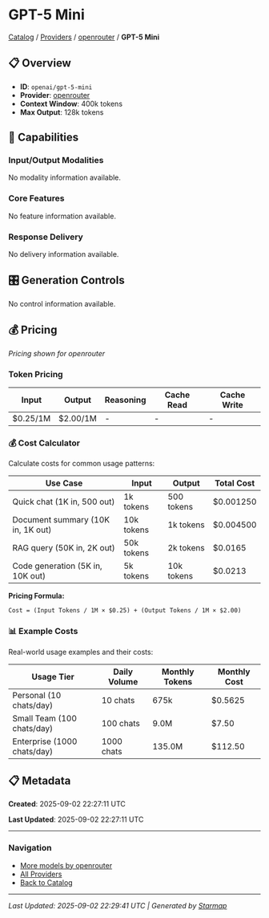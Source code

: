 # GPT-5 Mini
  
[Catalog](../../../../..) / [Providers](../../../..) / [openrouter](../../..) / **GPT-5 Mini**


## 📋 Overview
  
- **ID**: `openai/gpt-5-mini`
- **Provider**: [openrouter](../)
- **Context Window**: 400k tokens
- **Max Output**: 128k tokens
  
## 🎯 Capabilities
  
### Input/Output Modalities
  
No modality information available.
  
### Core Features
  
No feature information available.
  
### Response Delivery
  
No delivery information available.
  
## 🎛️ Generation Controls
  
No control information available.
  
## 💰 Pricing
  
*Pricing shown for openrouter*
  
  
### Token Pricing
  
| Input | Output | Reasoning | Cache Read | Cache Write |
|---------|---------|---------|---------|---------|
| $0.25/1M | $2.00/1M | - | - | - |

  
### 💰 Cost Calculator
  
Calculate costs for common usage patterns:
  
  
| Use Case | Input | Output | Total Cost |
|---------|---------|---------|---------|
| Quick chat (1K in, 500 out) | 1k tokens | 500 tokens | $0.001250 |
| Document summary (10K in, 1K out) | 10k tokens | 1k tokens | $0.004500 |
| RAG query (50K in, 2K out) | 50k tokens | 2k tokens | $0.0165 |
| Code generation (5K in, 10K out) | 5k tokens | 10k tokens | $0.0213 |

  
**Pricing Formula:**
  
```
Cost = (Input Tokens / 1M × $0.25) + (Output Tokens / 1M × $2.00)
```
  
### 📊 Example Costs
  
Real-world usage examples and their costs:
  
  
| Usage Tier | Daily Volume | Monthly Tokens | Monthly Cost |
|---------|---------|---------|---------|
| Personal (10 chats/day) | 10 chats | 675k | $0.5625 |
| Small Team (100 chats/day) | 100 chats | 9.0M | $7.50 |
| Enterprise (1000 chats/day) | 1000 chats | 135.0M | $112.50 |

  
## 📋 Metadata
  
**Created**: 2025-09-02 22:27:11 UTC
  
**Last Updated**: 2025-09-02 22:27:11 UTC
  
  
---
  
  
### Navigation

- [More models by openrouter](../)
- [All Providers](../../../../../providers)
- [Back to Catalog](../../../../..)


---
_Last Updated: 2025-09-02 22:29:41 UTC | Generated by [Starmap](https://github.com/agentstation/starmap)_
